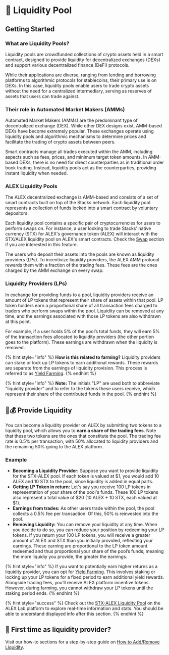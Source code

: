 # 🐋 Liquidity Pool

## Getting Started

### What are Liquidity Pools?

Liquidity pools are crowdfunded collections of crypto assets held in a smart contract, designed to provide liquidity for decentralized exchanges (DEXs) and support various decentralized finance (DeFi) protocols.

While their applications are diverse, ranging from lending and borrowing platforms to algorithmic protocols for stablecoins, their primary use is on DEXs. In this case, liquidity pools enable users to trade crypto assets without the need for a centralized intermediary, serving as reserves of assets that users can trade against.

### Their role in Automated Market Makers (AMMs)

Automated Market Makers (AMMs) are the predominant type of decentralized exchange (DEX). While other DEX designs exist, AMM-based DEXs have become extremely popular. These exchanges operate using liquidity pools and algorithmic mechanisms to determine prices and facilitate the trading of crypto assets between peers.

Smart contracts manage all trades executed within the AMM, including aspects such as fees, prices, and minimum target token amounts. In AMM-based DEXs, there is no need for direct counterparties as in traditional order book trading. Instead, liquidity pools act as the counterparties, providing instant liquidity when needed.

### ALEX Liquidity Pools

The ALEX decentralized exchange is AMM-based and consists of a set of smart contracts built on top of the Stacks network. Each liquidity pool represents a collection of funds locked into a smart contract by voluntary depositors.

Each liquidity pool contains a specific pair of cryptocurrencies for users to perform swaps on. For instance, a user looking to trade Stacks' native currency (STX) for ALEX's governance token (ALEX) will interact with the STX/ALEX liquidity pool on ALEX's smart contracts. Check the [Swap](../swap.md) section if you are interested in this feature.

The users who deposit their assets into the pools are known as liquidity providers (LPs). To incentivize liquidity providers, the ALEX AMM protocol rewards them with a fraction of the trading fees. These fees are the ones charged by the AMM exchange on every swap.

### Liquidity Providers (LPs)

In exchange for providing funds to a pool, liquidity providers receive an amount of LP tokens that represent their share of assets within that pool. LP token holders earn a proportional share of all transaction fees charged to traders who perform swaps within the pool. Liquidity can be removed at any time, and the earnings associated with those LP tokens are also withdrawn at this point.

For example, if a user holds 5% of the pool’s total funds, they will earn 5% of the transaction fees allocated to liquidity providers (the other portion goes to the platform). These earnings are withdrawn when the liquidity is removed.

{% hint style="info" %}
**How is this related to farming?** Liquidity providers can stake or lock up LP tokens to earn additional rewards. These rewards are separate from the earnings of liquidity provision. This process is referred to as [Yield Farming](../farm.md).
{% endhint %}

{% hint style="info" %}
**Note:** The initials "LP" are used both to abbreviate "liquidity provider" and to refer to the tokens these users receive, which represent their share of the contributed funds in the pool.
{% endhint %}

## 🫴💰 Provide Liquidity

You can become a liquidity provider on ALEX by submitting two tokens to a liquidity pool, which allows you to **earn a share of the trading fees**. Note that these two tokens are the ones that constitute the pool. The trading fee rate is 0.5% per transaction, with 50% allocated to liquidity providers and the remaining 50% going to the ALEX platform.

### Example

- **Becoming a Liquidity Provider:** Suppose you want to provide liquidity for the STX-ALEX pool. If each token is valued at \$1, you would add 10 ALEX and 10 STX to the pool, since liquidity is added in equal parts.
- **Getting LP Token in return:** Let's say you receive 100 LP tokens in representation of your share of the pool's funds. These 100 LP tokens also represent a total value of \$20 (10 ALEX + 10 STX, each valued at \$1).
- **Earnings from trades:** As other users trade within the pool, the pool collects a 0.5% fee per transaction. Of this, 50% is reinvested into the pool.
- **Removing Liquidity:** You can remove your liquidity at any time. When you decide to do so, you can reduce your position by redeeming your LP tokens. If you return your 100 LP tokens, you will receive a greater amount of ALEX and STX than you initially provided, reflecting your earnings. These earning are proportional to the LP token amount redeemed and thus proportional your share of the pool’s funds; meaning the more liquidiy you provide, the greater the earnings.

{% hint style="info" %}
If you want to potentially earn higher returns as a liquidity provider, you can opt for [Yield Farming](../farm.md). This involves staking or locking up your LP tokens for a fixed period to earn additional yield rewards. Alongside trading fees, you’ll receive ALEX platform incentive tokens. However, during farming, you cannot withdraw your LP tokens until the staking period ends.
{% endhint %}

{% hint style="success" %}
Check out the [STX-ALEX Liquidity Pool](https://app.alexlab.co/pool/token-amm-pool-v2-01:token-wstx,age000-governance-token,1e8) on the ALEX Lab platform to explore real-time information and stats. You should be able to understand displayed info after this section.
{% endhint %}

## 🙋 First time as liquidity provider? 

Visit our how-to sections for a step-by-step guide on [How to Add/Remove Liquidity](https://docs.alexlab.co/how-to/how-to-add-remove-liquidity). 